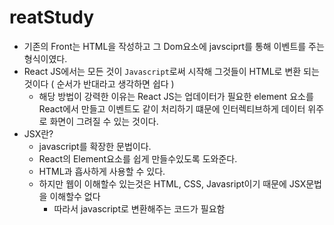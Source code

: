 # reatStudy

- 기존의 Front는 HTML을 작성하고 그 Dom요소에 javsciprt를 통해 이벤트를 주는 형식이였다.
- React JS에서는 모든 것이 `Javascript`로써 시작해 그것들이 HTML로 변환 되는것이다 ( 순서가 반대라고 생각하면 쉽다 )
    - 해당 방법이 강력한 이유는 React JS는 업데이터가 필요한 element 요소를 React에서 만들고 이벤트도 같이 처리하기 떄문에 인터렉티브하게 데이터 위주로 화면이 그려질 수 있는 것이다.
- JSX란?
    - javascript를 확장한 문법이다.
    - React의 Element요소를 쉽게 만들수있도록 도와준다.
    - HTML과 흡사하게 사용할 수 있다.
    - 하지만 웹이 이해할수 있는것은 HTML, CSS, Javasript이기 때문에 JSX문법을 이해할수 없다
        - 따라서 javascript로 변환해주는 코드가 필요함